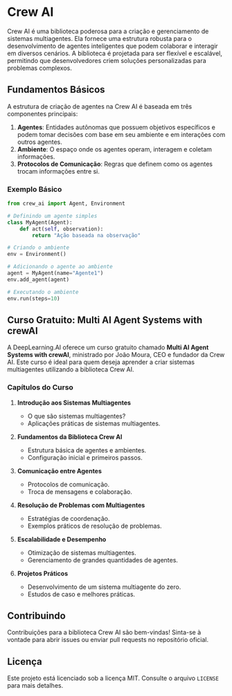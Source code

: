 # Crew AI

Crew AI é uma biblioteca poderosa para a criação e gerenciamento de sistemas multiagentes. Ela fornece uma estrutura robusta para o desenvolvimento de agentes inteligentes que podem colaborar e interagir em diversos cenários. A biblioteca é projetada para ser flexível e escalável, permitindo que desenvolvedores criem soluções personalizadas para problemas complexos.

## Fundamentos Básicos

A estrutura de criação de agentes na Crew AI é baseada em três componentes principais:

1. **Agentes**: Entidades autônomas que possuem objetivos específicos e podem tomar decisões com base em seu ambiente e em interações com outros agentes.
2. **Ambiente**: O espaço onde os agentes operam, interagem e coletam informações.
3. **Protocolos de Comunicação**: Regras que definem como os agentes trocam informações entre si.

### Exemplo Básico

```python
from crew_ai import Agent, Environment

# Definindo um agente simples
class MyAgent(Agent):
    def act(self, observation):
        return "Ação baseada na observação"

# Criando o ambiente
env = Environment()

# Adicionando o agente ao ambiente
agent = MyAgent(name="Agente1")
env.add_agent(agent)

# Executando o ambiente
env.run(steps=10)
```

## Curso Gratuito: Multi AI Agent Systems with crewAI

A DeepLearning.AI oferece um curso gratuito chamado **Multi AI Agent Systems with crewAI**, ministrado por João Moura, CEO e fundador da Crew AI. Este curso é ideal para quem deseja aprender a criar sistemas multiagentes utilizando a biblioteca Crew AI.

### Capítulos do Curso

1. **Introdução aos Sistemas Multiagentes**
   - O que são sistemas multiagentes?
   - Aplicações práticas de sistemas multiagentes.

2. **Fundamentos da Biblioteca Crew AI**
   - Estrutura básica de agentes e ambientes.
   - Configuração inicial e primeiros passos.

3. **Comunicação entre Agentes**
   - Protocolos de comunicação.
   - Troca de mensagens e colaboração.

4. **Resolução de Problemas com Multiagentes**
   - Estratégias de coordenação.
   - Exemplos práticos de resolução de problemas.

5. **Escalabilidade e Desempenho**
   - Otimização de sistemas multiagentes.
   - Gerenciamento de grandes quantidades de agentes.

6. **Projetos Práticos**
   - Desenvolvimento de um sistema multiagente do zero.
   - Estudos de caso e melhores práticas.

## Contribuindo

Contribuições para a biblioteca Crew AI são bem-vindas! Sinta-se à vontade para abrir issues ou enviar pull requests no repositório oficial.

## Licença

Este projeto está licenciado sob a licença MIT. Consulte o arquivo `LICENSE` para mais detalhes.
